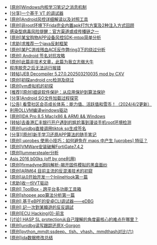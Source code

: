 + [[原创]Windows内核学习笔记之消息机制](https://bbs.kanxue.com/thread-271110.htm)
+ [[分享]一个基于 VT 的调试器](https://bbs.kanxue.com/thread-286110.htm)
+ [[原创]Android风控详细解读以及对照工具](https://bbs.kanxue.com/thread-286120.htm)
+ [[原创]非root环境下Frida完全内置apk打包方案及2种注入方式回顾](https://bbs.kanxue.com/thread-284482.htm)
+ [感染型病毒风险提醒：官方渠道或成传播链之一](https://bbs.kanxue.com/thread-286131.htm)
+ [[原创]某宝购物APP设备风控SDK-mtop简单分析](https://bbs.kanxue.com/thread-284241.htm)
+ [[求助]求推荐一个java反射框架](https://bbs.kanxue.com/thread-286107.htm)
+ [[原创]某PC游戏残血ACE反作弊ring3下的绕过分析](https://bbs.kanxue.com/thread-284667.htm)
+ [[原创] Android 签名对抗攻略](https://bbs.kanxue.com/thread-278195.htm)
+ [[原创]此篇非技术文章，此篇为我立志做大牛](https://bbs.kanxue.com/thread-284823.htm)
+ [程序脱壳之后无法运行报错](https://bbs.kanxue.com/thread-286133.htm)
+ [[转帖]JEB Decompiler 5.27.0.202503210035 mod by CXV](https://bbs.kanxue.com/thread-286132.htm)
+ [[原创]初探android crc检测及绕过](https://bbs.kanxue.com/thread-285790.htm)
+ [[原创]vm虚拟机的初探](https://bbs.kanxue.com/thread-284883.htm)
+ [[推荐][原创]细说软件保护：从应用保护到算法保护](https://bbs.kanxue.com/thread-284629.htm)
+ [[分享]Android  SO文件加载过程探究](https://bbs.kanxue.com/thread-285788.htm)
+ [[公告] 看雪社区会员成长体系：能力值、活跃值和雪币！（2024/4/2更新）](https://bbs.kanxue.com/thread-260144.htm)
+ [利用OLLVM编译windows驱动](https://bbs.kanxue.com/thread-274911.htm)
+ [[原创]IDA Pro 8.5 Mac(x86 & ARM) && Windows](https://bbs.kanxue.com/thread-286126.htm)
+ [[转帖]去香港汇丰银行开户遇到的尴尬事到漫谈手机root环境检测](https://bbs.kanxue.com/thread-285754.htm)
+ [[原创]unidbg直接调用tiktok so生成签名](https://bbs.kanxue.com/thread-285623.htm)
+ [[分享][原创]新手学习还原APP算法的随手笔记](https://bbs.kanxue.com/thread-285953.htm)
+ [[原创] uprobes 使用小技巧：如何避免在 maps 中产生 [uprobes] 特征？](https://bbs.kanxue.com/thread-286128.htm)
+ [[原创]VMWare安装破解FortiGate7.4.2](https://bbs.kanxue.com/thread-284794.htm)
+ [[原创]lummerstealer分析](https://bbs.kanxue.com/thread-286136.htm)
+ [Asis 2016 b00ks  (off by one利用)](https://bbs.kanxue.com/thread-246507.htm)
+ [[原创]firmadyne源码解析-揭开固件模拟的黑盒面纱](https://bbs.kanxue.com/thread-286135.htm)
+ [[原创]ARM64 目前主流的反混淆技术的初窥](https://bbs.kanxue.com/thread-285567.htm)
+ [[原创]从0开始开发一个InlineHook第一篇](https://bbs.kanxue.com/thread-284689.htm)
+ [[求助]收一份VT驱动](https://bbs.kanxue.com/thread-285446.htm)
+ [[原创] ToolBox - 跨平台多功能工具箱](https://bbs.kanxue.com/thread-286139.htm)
+ [[原创]shopee app算法分析第一篇](https://bbs.kanxue.com/thread-284570.htm)
+ [[原创] 基于eBPF的安卓CLI调试器——eDBG](https://bbs.kanxue.com/thread-286127.htm)
+ [[原创] 記一次對某韓遊的反反調試](https://bbs.kanxue.com/thread-286089.htm)
+ [[原创]ECU Hacking(0)-前言](https://bbs.kanxue.com/thread-247838.htm)
+ [[讨论] HASP SL protection从自己理解的角度最核心的难点在哪里？](https://bbs.kanxue.com/thread-286141.htm)
+ [[原创]unidbg读写跟踪还原X-Gorgon](https://bbs.kanxue.com/thread-285586.htm)
+ [[原创]python_mmdt:ssdeep、tlsh、vhash、mmdthash对比(六)](https://bbs.kanxue.com/thread-271309.htm)
+ [[原创]ida数据修改总结](https://bbs.kanxue.com/thread-286142.htm)

